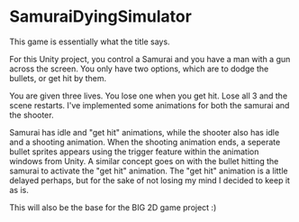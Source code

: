 # SamuraiDyingSimulator

This game is essentially what the title says. 

For this Unity project, you control a Samurai and you have a man with a gun across the screen. You only have two options, which are to dodge the bullets, or get hit by them. 

You are given three lives. You lose one when you get hit. Lose all 3 and the scene restarts. I've implemented some animations for both the samurai and the shooter. 

Samurai has idle and "get hit" animations, while the shooter also has idle and a shooting animation. When the shooting animation ends, a seperate bullet sprites appears using the trigger feature within the animation windows from Unity. A similar concept goes on with the bullet hitting the samurai to activate the "get hit" animation. The "get hit" animation is a little delayed perhaps, but for the sake of not losing my mind I decided to keep it as is. 

This will also be the base for the BIG 2D game project :)
